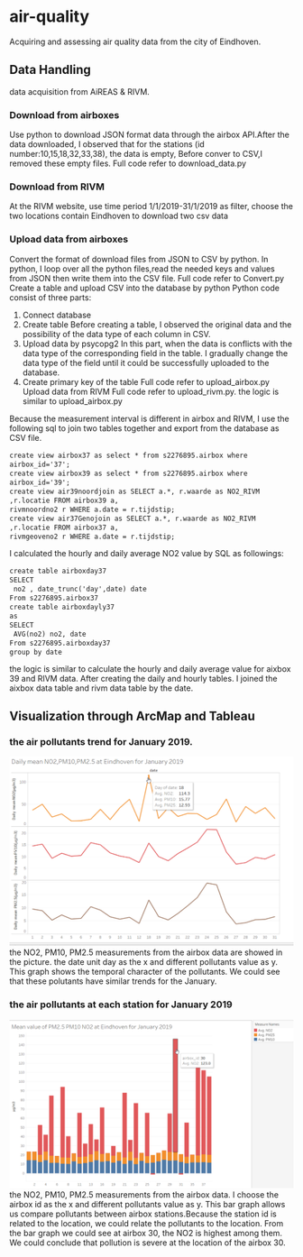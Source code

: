 # air-quality
Acquiring and assessing air quality data from the city of Eindhoven.

## Data Handling
data acquisition from AiREAS & RIVM.
 ### Download from airboxes
Use python to download JSON format data through the airbox API.After the data downloaded, I observed that for the stations (id number:10,15,18,32,33,38), the 
data is empty, Before conver to CSV,I removed these empty files. Full code refer to download_data.py
 ### Download from RIVM
At the RIVM website, use time period 1/1/2019-31/1/2019 as filter, choose the two locations contain Eindhoven to download two csv data
 ### Upload data from airboxes
Convert the format of download files from JSON to CSV by python. 
In python, I loop over all the python files,read the needed keys and values from JSON then write them into the CSV file.
Full code refer to Convert.py
Create a table and upload CSV into the database by python 
Python code consist of three parts:
1. Connect database
2. Create table
Before creating a table, I observed the original data and the possibility of the data type of each column in CSV.
3. Upload data by psycopg2
In this part, when the data is conflicts with the data type of the corresponding field in the table. I gradually change the data type of the field until it could be successfully uploaded 
to the database.
4. Create primary key of the table
Full code refer to upload_airbox.py
Upload data from RIVM
Full code refer to upload_rivm.py. the logic is similar to upload_airbox.py

Because the measurement interval is different in airbox and RIVM, I use the following sql to join two tables together and export from the database as CSV file.
```
create view airbox37 as select * from s2276895.airbox where airbox_id='37';
create view airbox39 as select * from s2276895.airbox where airbox_id='39';
create view air39noordjoin as SELECT a.*, r.waarde as NO2_RIVM ,r.locatie FROM airbox39 a, 
rivmnoordno2 r WHERE a.date = r.tijdstip;
create view air37Genojoin as SELECT a.*, r.waarde as NO2_RIVM ,r.locatie FROM airbox37 a, 
rivmgeoveno2 r WHERE a.date = r.tijdstip;
```
I calculated the hourly and daily average NO2 value by SQL as followings:
```
create table airboxday37
SELECT
 no2 , date_trunc('day',date) date
From s2276895.airbox37
create table airboxdayly37
as
SELECT
 AVG(no2) no2, date
From s2276895.airboxday37
group by date
```
the logic is similar to calculate the hourly and daily average value for aixbox 39 and RIVM data. After creating the daily and hourly tables. I joined the aixbox data table and rivm data 
table by the date.

## Visualization through ArcMap and Tableau
### the air pollutants trend for January 2019.
![air quality in January](https://github.com/XiaoyuSun-hub/air-quality/blob/master/visualizedata/graph1.png)
the NO2, PM10, PM2.5 measurements from the airbox data are showed in the picture.  the date unit day as the x and different 
pollutants value as y. This graph shows the temporal character of the pollutants. We could see that these polutants have similar trends for the January.
### the air pollutants at each station for January 2019
![air quality in January](https://github.com/XiaoyuSun-hub/air-quality/blob/master/visualizedata/graph3.png)
the NO2, 
PM10, PM2.5 measurements from the airbox data. I choose the airbox id as the x and different pollutants value as y. This bar graph allows us compare pollutants between airbox stations.Because the station id is related to the location, we could relate the pollutants to the location. From the bar graph we could see at airbox 30, the NO2 is highest among them. We could conclude that pollution is severe at the location of the airbox 30.
